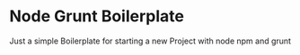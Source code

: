 # Node Grunt Boilerplate
Just a simple Boilerplate for starting a new Project with node npm and grunt
